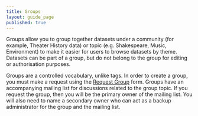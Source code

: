 ```yaml
---
title: Groups
layout: guide_page
published: true
---
```

Groups allow you to group together datasets under a community (for example, Theater History data) or topic (e.g. Shakespeare, Music, Environment) to make it easier for users to browse datasets by theme. Datasets can be part of a group, but do not belong to the group for editing or authorisation purposes.

Groups are a controlled vocabulary, unlike tags. In order to create a group, you must make a request using the [Request Group](/dhdata/request/group) form. Groups have an accompanying mailing list for discussions related to the group topic. If you request the group, then you will be the primary owner of the mailing list. You will also need to name a secondary owner who can act as a backup administrator for the group and the mailing list.
